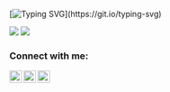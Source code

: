 [![Typing SVG](https://readme-typing-svg.demolab.com?font=Fira+Code&weight=500&size=23&pause=2000&color=06F798FF&background=FFFFFF00&width=700&lines=Hi+there+%F0%9F%91%8B%2C+I'm+Artem+and+I'm+an+iOS+developer!)](https://git.io/typing-svg)

![](https://komarev.com/ghpvc/?username=ThugiOS&color=blueviolet) ![](https://www.codewars.com/users/Artem_Nik/badges/small)

### Connect with me:

[<img align="left" alt="Artem-Nikitin | LinkedIn" width="22px" src="https://cdn.simpleicons.org/linkedin/#0A66C2" />][linkedin]

[<img align="left" alt="Artem-Nikitin | Telegram" width="22px" src="https://cdn.simpleicons.org/telegram/#26A5E4" />][telegram]

[<img align="left" alt="Artem-Nikitin | Post" width="22px" src="https://cdn.simpleicons.org/gmail/#EA4335" />][post]

[linkedin]: https://www.linkedin.com/in/artem-swift/
[telegram]: http://t.me/nikitin_ios
[post]: artem.ios.nikitin@gmail.com
